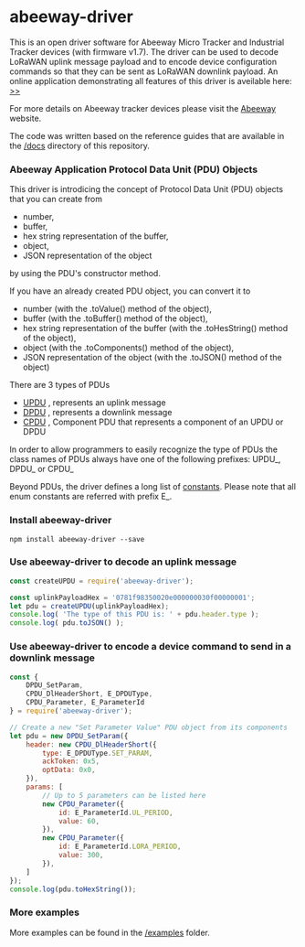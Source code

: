 # abeeway-driver
This is an open driver software for Abeeway Micro Tracker and Industrial Tracker devices (with firmware v1.7). The driver can be used to decode LoRaWAN uplink message payload and to encode device configuration commands so that they can be sent as LoRaWAN downlink payload. An online application demonstrating all features of this driver is aveilable here: [>>](https://nano-things.net/abeeway-demo/home) 

For more details on Abeeway tracker devices please visit the 
[Abeeway](https://www.abeeway.com/products/) 
website. 

The code was written based on the reference guides that are available in the 
[/docs](https://github.com/norbertherbert/abeeway-driver/tree/master/docs) 
directory of this repository.

### Abeeway Application Protocol Data Unit (PDU) Objects
This driver is introdicing the concept of Protocol Data Unit (PDU) objects that you can create from 
* number, 
* buffer, 
* hex string representation of the buffer, 
* object, 
* JSON representation of the object

by using the PDU's constructor method.

If you have an already created PDU object, you can convert it to
* number (with the .toValue() method of the object), 
* buffer (with the .toBuffer() method of the object), 
* hex string representation of the buffer (with the .toHesString() method of the object), 
* object (with the .toComponents() method of the object), 
* JSON representation of the object (with the .toJSON() method of the object)

There are 3 types of PDUs
* [UPDU](https://github.com/norbertherbert/abeeway-driver/tree/master/src/UPDU.ts)
, represents an uplink message
* [DPDU](https://github.com/norbertherbert/abeeway-driver/tree/master/src/DPDU.ts)
, represents a downlink message
* [CPDU](https://github.com/norbertherbert/abeeway-driver/tree/master/src/CPDU.ts)
, Component PDU that represents a component of an UPDU or DPDU 

In order to allow programmers to easily recognize the type of PDUs the class names of PDUs always have one of the following prefixes: UPDU_, DPDU_ or CPDU_ 

Beyond PDUs, the driver defines a long list of
[constants](https://github.com/norbertherbert/abeeway-driver/tree/master/src/constants.ts).
Please note that all enum constants are referred with prefix E_.

### Install abeeway-driver
    npm install abeeway-driver --save

### Use abeeway-driver to decode an uplink message
```javascript
const createUPDU = require('abeeway-driver');

const uplinkPayloadHex = '0781f98350020e000000030f00000001';
let pdu = createUPDU(uplinkPayloadHex);
console.log( 'The type of this PDU is: ' + pdu.header.type );
console.log( pdu.toJSON() );
```
### Use abeeway-driver to encode a device command to send in a downlink message
```javascript
const {
    DPDU_SetParam, 
    CPDU_DlHeaderShort, E_DPDUType,
    CPDU_Parameter, E_ParameterId
} = require('abeeway-driver');

// Create a new "Set Parameter Value" PDU object from its components
let pdu = new DPDU_SetParam({
    header: new CPDU_DlHeaderShort({
        type: E_DPDUType.SET_PARAM,
        ackToken: 0x5,
        optData: 0x0,
    }),
    params: [
        // Up to 5 parameters can be listed here
        new CPDU_Parameter({
            id: E_ParameterId.UL_PERIOD,
            value: 60,
        }),
        new CPDU_Parameter({
            id: E_ParameterId.LORA_PERIOD,
            value: 300,
        }),
    ]
});
console.log(pdu.toHexString());
```

### More examples
More examples can be found in the 
[/examples](https://github.com/norbertherbert/abeeway-driver/tree/master/examples)
folder.
